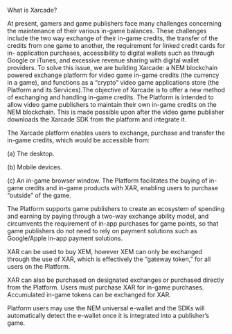 What is Xarcade?

At present, gamers and game publishers face many challenges concerning the maintenance of their various in-game balances. These challenges include the two way exchange of their in-game credits, the transfer of the credits from one game to another, the requirement for linked credit cards for in- application purchases, accessibility to digital wallets such as through Google or iTunes, and excessive revenue sharing with digital wallet providers. To solve this issue, we are building Xarcade: a NEM blockchain powered exchange platform for video game in-game credits (the currency in a game), and functions as a “crypto” video game applications store (the Platform and its Services).The objective of Xarcade is to offer a new method of exchanging and handling in-game credits. The Platform is intended to allow video game publishers to maintain their own in-game credits on the NEM blockchain. This is made possible upon after the video game publisher downloads the Xarcade SDK from the platform and integrate it.

The Xarcade platform enables users to exchange, purchase and transfer the in-game credits, which would be accessible from:

(a)	The desktop.

(b)	Mobile devices.

(c)	An in-game browser window. The Platform facilitates the buying of in-game credits and in-game products with XAR, enabling users to purchase “outside” of the game.

The Platform supports game publishers to create an ecosystem of spending and earning by paying through a two-way exchange ability model, and circumvents the requirement of in-app purchases for game points, so that game publishers do not need to rely on payment solutions such as Google/Apple in-app payment solutions.

XAR can be used to buy XEM, however XEM can only be exchanged through the use of XAR, which is effectively the “gateway token,” for all users on the Platform.

XAR can also be purchased on designated exchanges or purchased directly from the Platform. Users must purchase XAR for in-game purchases. Accumulated in-game tokens can be exchanged for XAR.

Platform users may use the NEM universal e-wallet and the SDKs will automatically detect the e-wallet once it is integrated into a publisher’s game.
